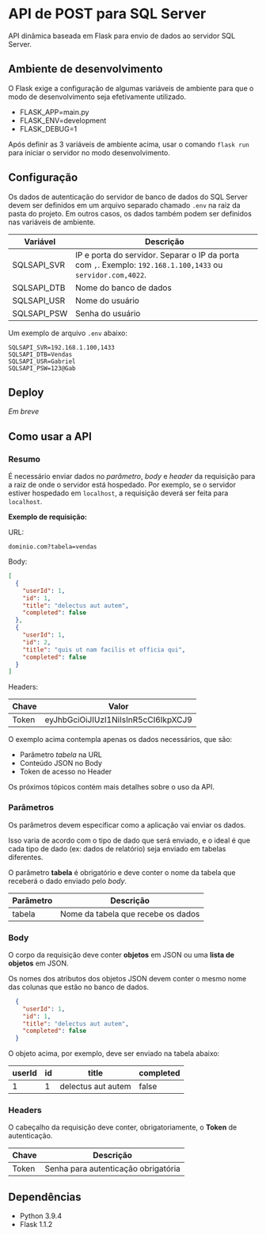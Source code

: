 # API de POST para SQL Server

API dinâmica baseada em Flask para envio de dados ao servidor SQL Server.

## Ambiente de desenvolvimento

O Flask exige a configuração de algumas variáveis de ambiente para que o modo
de desenvolvimento seja efetivamente utilizado.

* FLASK_APP=main.py
* FLASK_ENV=development
* FLASK_DEBUG=1

Após definir as 3 variáveis de ambiente acima, usar o comando `flask run` para
iniciar o servidor no modo desenvolvimento.

## Configuração

Os dados de autenticação do servidor de banco de dados do SQL Server devem ser definidos
em um arquivo separado chamado `.env` na raiz da pasta do projeto. Em outros casos, os
dados também podem ser definidos nas variáveis de ambiente.

| Variável     | Descrição              |
| ------------ | ---------------------- |
| SQLSAPI_SVR  | IP e porta do servidor. Separar o IP da porta com `,`. Exemplo: `192.168.1.100,1433` ou `servidor.com,4022`.
| SQLSAPI_DTB  | Nome do banco de dados |
| SQLSAPI_USR  | Nome do usuário        |
| SQLSAPI_PSW  | Senha do usuário       |

Um exemplo de arquivo `.env` abaixo:

```text
SQLSAPI_SVR=192.168.1.100,1433
SQLSAPI_DTB=Vendas
SQLSAPI_USR=Gabriel
SQLSAPI_PSW=123@Gab
```

## Deploy

*Em breve*

## Como usar a API

### Resumo

É necessário enviar dados no *parâmetro*, *body* e *header* da requisição para a raiz de onde o servidor está hospedado.
Por exemplo, se o servidor estiver hospedado em `localhost`, a requisição deverá ser feita para `localhost`.

**Exemplo de requisição:**

URL:

    dominio.com?tabela=vendas  

Body:

```json
[
  {
    "userId": 1,
    "id": 1,
    "title": "delectus aut autem",
    "completed": false
  },
  {
    "userId": 1,
    "id": 2,
    "title": "quis ut nam facilis et officia qui",
    "completed": false
  }
]
```

Headers:

| Chave         | Valor                               |
| ------------- | ----------------------------------- |
| Token         | eyJhbGciOiJIUzI1NiIsInR5cCI6IkpXCJ9 |

O exemplo acima contempla apenas os dados necessários, que são:

* Parâmetro *tabela* na URL
* Conteúdo JSON no Body
* Token de acesso no Header

Os próximos tópicos contém mais detalhes sobre o uso da API.

### Parâmetros

Os parâmetros devem especificar como a aplicação vai enviar os dados.

Isso varia de acordo com o tipo de dado que será enviado, e o ideal é que cada
tipo de dado (ex: dados de relatório) seja enviado em tabelas diferentes.

O parâmetro **tabela** é obrigatório e deve conter o nome da tabela que receberá
o dado enviado pelo *body*.



| Parâmetro     | Descrição                           |
| ------------- | ----------------------------------- |
| tabela        | Nome da tabela que recebe os dados  |

### Body

O corpo da requisição deve conter **objetos** em JSON ou uma **lista de objetos** em JSON.

Os nomes dos atributos dos objetos JSON devem conter o mesmo nome das colunas que estão no banco de dados.

```json
  {
    "userId": 1,
    "id": 1,
    "title": "delectus aut autem",
    "completed": false
  }
```

O objeto acima, por exemplo, deve ser enviado na tabela abaixo:

| userId  | id   | title               | completed |
| ------- | ---- | ------------------- | --------- |
| 1       | 1    | delectus aut autem  | false     |
### Headers

O cabeçalho da requisição deve conter, obrigatoriamente, o **Token** de autenticação.



| Chave         | Descrição                           |
| ------------- | ----------------------------------- |
| Token         | Senha para autenticação obrigatória |

## Dependências

* Python 3.9.4
* Flask 1.1.2